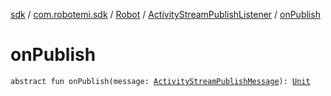 [sdk](../../../index.md) / [com.robotemi.sdk](../../index.md) / [Robot](../index.md) / [ActivityStreamPublishListener](index.md) / [onPublish](./on-publish.md)

# onPublish

`abstract fun onPublish(message: `[`ActivityStreamPublishMessage`](../../../com.robotemi.sdk.activitystream/-activity-stream-publish-message/index.md)`): `[`Unit`](https://kotlinlang.org/api/latest/jvm/stdlib/kotlin/-unit/index.html)